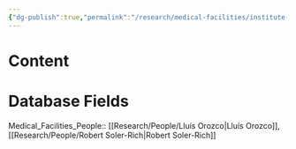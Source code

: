 ```yaml
---
{"dg-publish":true,"permalink":"/research/medical-facilities/institute-for-tissue-regeneration-therapy-itrt/"}
---
```


# Content

# Database Fields
Medical_Facilities_People:: [[Research/People/Lluís Orozco\|Lluís Orozco]], [[Research/People/Robert Soler-Rich\|Robert Soler-Rich]]
